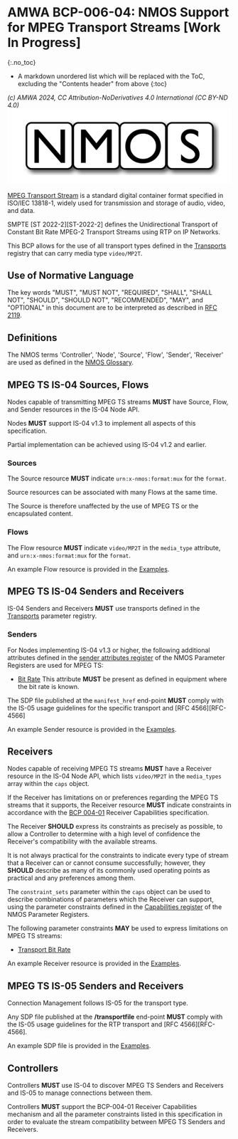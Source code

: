 # AMWA BCP-006-04: NMOS Support for MPEG Transport Streams \[Work In Progress\]
{:.no_toc}

* A markdown unordered list which will be replaced with the ToC, excluding the "Contents header" from above
{:toc}

_(c) AMWA 2024, CC Attribution-NoDerivatives 4.0 International (CC BY-ND 4.0)_
![NMOS logo](images/NMOS-logo.png)

[MPEG Transport Stream][MPEG-TS] is a standard digital container format specified in ISO/IEC 13818-1, widely used for transmission and storage of audio, video, and data.

SMPTE [ST 2022-2][ST-2022-2] defines the Unidirectional Transport of Constant Bit Rate MPEG-2 Transport Streams using RTP on IP Networks.

This BCP allows for the use of all transport types defined in the [Transports][Transports-Registry] registry that can carry media type `video/MP2T`.

## Use of Normative Language

The key words "MUST", "MUST NOT", "REQUIRED", "SHALL", "SHALL NOT", "SHOULD", "SHOULD NOT", "RECOMMENDED", "MAY",
and "OPTIONAL" in this document are to be interpreted as described in [RFC 2119][RFC-2119].

## Definitions

The NMOS terms 'Controller', 'Node', 'Source', 'Flow', 'Sender', 'Receiver' are used as defined in the [NMOS Glossary][NMOS-Glossary].

## MPEG TS IS-04 Sources, Flows

Nodes capable of transmitting MPEG TS streams **MUST** have Source, Flow, and Sender resources in the IS-04 Node API.

Nodes **MUST** support IS-04 v1.3 to implement all aspects of this specification.

Partial implementation can be achieved using IS-04 v1.2 and earlier.

### Sources

The Source resource **MUST** indicate `urn:x-nmos:format:mux` for the `format`.

Source resources can be associated with many Flows at the same time.

The Source is therefore unaffected by the use of MPEG TS or the encapsulated content.

### Flows
The Flow resource **MUST** indicate `video/MP2T` in the `media_type` attribute, and `urn:x-nmos:format:mux` for the `format`.

An example Flow resource is provided in the [Examples](../examples/).

## MPEG TS IS-04 Senders and Receivers
IS-04 Senders and Receivers **MUST** use transports defined in the [Transports][Transports-Registry] parameter registry.

### Senders
For Nodes implementing IS-04 v1.3 or higher, the following additional attributes defined in the [sender attributes register][Sender-Attributes] of the NMOS Parameter Registers are used for MPEG TS:

- [Bit Rate][Sender-Transport-Bit-Rate]
  This attribute **MUST** be present as defined in equipment where the bit rate is known.

The SDP file published at the `manifest_href` end-point **MUST** comply with the IS-05 usage guidelines for the specific transport and [RFC 4566][RFC-4566]

An example Sender resource is provided in the [Examples](../examples/).
## Receivers
Nodes capable of receiving MPEG TS streams **MUST** have a Receiver resource in the IS-04 Node API, which lists `video/MP2T` in the `media_types` array within the `caps` object.

If the Receiver has limitations on or preferences regarding the MPEG TS streams that it supports, the Receiver resource **MUST** indicate constraints in accordance with the [BCP 004-01][BCP-004-01] Receiver Capabilities specification.

The Receiver **SHOULD** express its constraints as precisely as possible, to allow a Controller to determine with a high level of confidence the Receiver's compatibility with the available streams.

It is not always practical for the constraints to indicate every type of stream that a Receiver can or cannot consume successfully; however, they **SHOULD** describe as many of its commonly used operating points as practical and any preferences among them.

The `constraint_sets` parameter within the `caps` object can be used to describe combinations of parameters which the Receiver can support, using the parameter constraints defined in the [Capabilities register][Capabilities-Register] of the NMOS Parameter Registers.

The following parameter constraints **MAY** be used to express limitations on MPEG TS streams:
- [Transport Bit Rate][Cap-Transport-Bit-Rate]
    
An example Receiver resource is provided in the [Examples](../examples/).

## MPEG TS IS-05 Senders and Receivers

Connection Management follows IS-05 for the transport type.

Any SDP file published at the **/transportfile** end-point **MUST** comply with the IS-05 usage guidelines for the RTP transport and [RFC 4566][RFC-4566].

An example SDP file is provided in the [Examples](../examples/).

## Controllers

Controllers **MUST** use IS-04 to discover MPEG TS Senders and Receivers and IS-05 to manage connections between them.

Controllers **MUST** support the BCP-004-01 Receiver Capabilities mechanism and all the parameter constraints listed in this specification in order to evaluate the stream compatibility between MPEG TS Senders and Receivers.

[BCP-004-01]: https://specs.amwa.tv/bcp-004-01/ "AMWA BCP-004-01 NMOS Receiver Capabilities"
[MPEG-TS]: https://www.iso.org/standard/69461.html "ISO/IEC 13818-1 Systems"
[VSF]: https://vsf.tv/ "Video Services Forum"
[RFC-2119]: https://datatracker.ietf.org/doc/html/rfc2119 "Key words for use in RFCs"
[RFC-4855]: https://datatracker.ietf.org/doc/html/rfc4855 "Media Type Registration of RTP Payload Formats"
[NMOS-Glossary]: https://specs.amwa.tv/nmos/main/docs/Glossary.html "NMOS Glossary"
[Capabilities-Register]: https://specs.amwa.tv/nmos-parameter-registers/branches/main/capabilities/ "Capabilities Register"
[Sender-Attributes]: https://specs.amwa.tv/nmos-parameter-registers/branches/main/sender-attributes "Sender Attributes Register"
[Sender-Transport-Bit-Rate]: https://specs.amwa.tv/nmos-parameter-registers/branches/main/sender-attributes/#bit-rate "Sender Transport Bit Rate"
[Cap-Transport-Bit-Rate]: https://specs.amwa.tv/nmos-parameter-registers/branches/main/capabilities/#transport-bit-rate "Transport Bit Rate"
[Transports-Registry]: https://specs.amwa.tv/nmos-parameter-registers/branches/main/transports "Transports"


